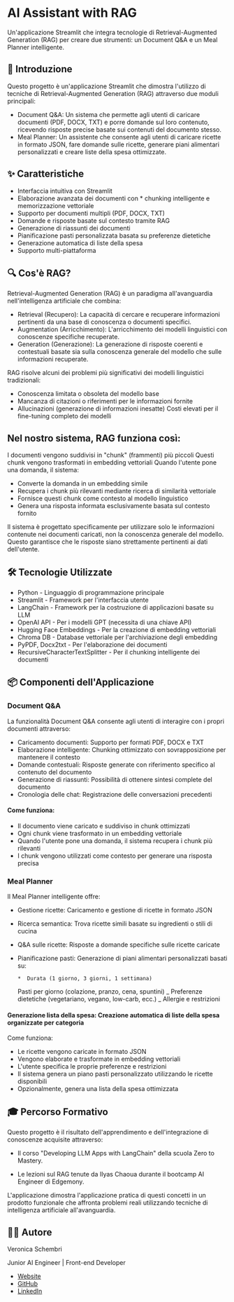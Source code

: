 # AI Assistant with RAG

Un'applicazione Streamlit che integra tecnologie di Retrieval-Augmented Generation (RAG) per creare due strumenti: un Document Q&A e un Meal Planner intelligente.

## 📖 Introduzione

Questo progetto è un'applicazione Streamlit che dimostra l'utilizzo di tecniche di Retrieval-Augmented Generation (RAG) attraverso due moduli principali:

- Document Q&A: Un sistema che permette agli utenti di caricare documenti (PDF, DOCX, TXT) e porre domande sul loro contenuto, ricevendo risposte precise basate sui contenuti del documento stesso.
- Meal Planner: Un assistente che consente agli utenti di caricare ricette in formato JSON, fare domande sulle ricette, generare piani alimentari personalizzati e creare liste della spesa ottimizzate.

## ✨ Caratteristiche

- Interfaccia intuitiva con Streamlit
- Elaborazione avanzata dei documenti con \* chunking intelligente e memorizzazione vettoriale
- Supporto per documenti multipli (PDF, DOCX, TXT)
- Domande e risposte basate sul contesto tramite RAG
- Generazione di riassunti dei documenti
- Pianificazione pasti personalizzata basata su preferenze dietetiche
- Generazione automatica di liste della spesa
- Supporto multi-piattaforma

## 🔍 Cos'è RAG?

Retrieval-Augmented Generation (RAG) è un paradigma all'avanguardia nell'intelligenza artificiale che combina:

- Retrieval (Recupero): La capacità di cercare e recuperare informazioni pertinenti da una base di conoscenza o documenti specifici.
- Augmentation (Arricchimento): L'arricchimento dei modelli linguistici con conoscenze specifiche recuperate.
- Generation (Generazione): La generazione di risposte coerenti e contestuali basate sia sulla conoscenza generale del modello che sulle informazioni recuperate.

RAG risolve alcuni dei problemi più significativi dei modelli linguistici tradizionali:

- Conoscenza limitata o obsoleta del modello base
- Mancanza di citazioni o riferimenti per le informazioni fornite
- Allucinazioni (generazione di informazioni inesatte)
  Costi elevati per il fine-tuning completo dei modelli

## Nel nostro sistema, RAG funziona così:

I documenti vengono suddivisi in "chunk" (frammenti) più piccoli
Questi chunk vengono trasformati in embedding vettoriali
Quando l'utente pone una domanda, il sistema:

- Converte la domanda in un embedding simile
- Recupera i chunk più rilevanti mediante ricerca di similarità vettoriale
- Fornisce questi chunk come contesto al modello linguistico
- Genera una risposta informata esclusivamente basata sul contesto fornito

Il sistema è progettato specificamente per utilizzare solo le informazioni contenute nei documenti caricati, non la conoscenza generale del modello. Questo garantisce che le risposte siano strettamente pertinenti ai dati dell'utente.

## 🛠️ Tecnologie Utilizzate

- Python - Linguaggio di programmazione principale
- Streamlit - Framework per l'interfaccia utente
- LangChain - Framework per la costruzione di applicazioni basate su LLM
- OpenAI API - Per i modelli GPT (necessita di una chiave API)
- Hugging Face Embeddings - Per la creazione di embedding vettoriali
- Chroma DB - Database vettoriale per l'archiviazione degli embedding
- PyPDF, Docx2txt - Per l'elaborazione dei documenti
- RecursiveCharacterTextSplitter - Per il chunking intelligente dei documenti

## 📦 Componenti dell'Applicazione

### Document Q&A

La funzionalità Document Q&A consente agli utenti di interagire con i propri documenti attraverso:

- Caricamento documenti: Supporto per formati PDF, DOCX e TXT
- Elaborazione intelligente: Chunking ottimizzato con sovrapposizione per mantenere il contesto
- Domande contestuali: Risposte generate con riferimento specifico al contenuto del documento
- Generazione di riassunti: Possibilità di ottenere sintesi complete del documento
- Cronologia delle chat: Registrazione delle conversazioni precedenti

#### Come funziona:

- Il documento viene caricato e suddiviso in chunk ottimizzati
- Ogni chunk viene trasformato in un embedding vettoriale
- Quando l'utente pone una domanda, il sistema recupera i chunk più rilevanti
- I chunk vengono utilizzati come contesto per generare una risposta precisa

### Meal Planner

Il Meal Planner intelligente offre:

- Gestione ricette: Caricamento e gestione di ricette in formato JSON
- Ricerca semantica: Trova ricette simili basate su ingredienti o stili di cucina
- Q&A sulle ricette: Risposte a domande specifiche sulle ricette caricate
- Pianificazione pasti: Generazione di piani alimentari personalizzati basati su:

      *  Durata (1 giorno, 3 giorni, 1 settimana)

  Pasti per giorno (colazione, pranzo, cena, spuntini)
  _ Preferenze dietetiche (vegetariano, vegano, low-carb, ecc.)
  _ Allergie e restrizioni

#### Generazione lista della spesa: Creazione automatica di liste della spesa organizzate per categoria

Come funziona:

- Le ricette vengono caricate in formato JSON
- Vengono elaborate e trasformate in embedding vettoriali
- L'utente specifica le proprie preferenze e restrizioni
- Il sistema genera un piano pasti personalizzato utilizzando le ricette disponibili
- Opzionalmente, genera una lista della spesa ottimizzata

## 🎓 Percorso Formativo

Questo progetto è il risultato dell'apprendimento e dell'integrazione di conoscenze acquisite attraverso:

- Il corso "Developing LLM Apps with LangChain" della scuola Zero to Mastery.

- Le lezioni sul RAG tenute da Ilyas Chaoua durante il bootcamp AI Engineer di Edgemony.

L'applicazione dimostra l'applicazione pratica di questi concetti in un prodotto funzionale che affronta problemi reali utilizzando tecniche di intelligenza artificiale all'avanguardia.

## 👩‍💻 Autore

Veronica Schembri

Junior AI Engineer | Front-end Developer

- [Website](https://www.veronicaschembri.com/)
- [GitHub](https://github.com/Pandagan-85)
- [LinkedIn](https://www.linkedin.com/in/veronicaschembri/)
